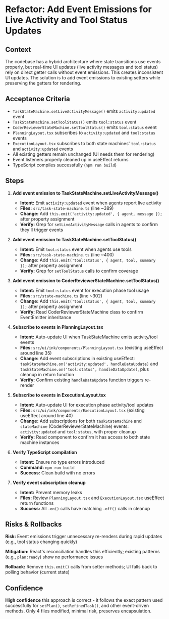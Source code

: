 # Refactor: Add Event Emissions for Live Activity and Tool Status Updates

## Context

The codebase has a hybrid architecture where state transitions use events properly, but real-time UI updates (live activity messages and tool status) rely on direct getter calls without event emissions. This creates inconsistent UI updates. The solution is to add event emissions to existing setters while preserving the getters for rendering.

## Acceptance Criteria

- `TaskStateMachine.setLiveActivityMessage()` emits `activity:updated` event
- `TaskStateMachine.setToolStatus()` emits `tool:status` event  
- `CoderReviewerStateMachine.setToolStatus()` emits `tool:status` event
- `PlanningLayout.tsx` subscribes to `activity:updated` and `tool:status` events
- `ExecutionLayout.tsx` subscribes to both state machines' `tool:status` and `activity:updated` events
- All existing getters remain unchanged (UI needs them for rendering)
- Event listeners properly cleaned up in useEffect returns
- TypeScript compiles successfully (`npm run build`)

## Steps

1. **Add event emission to TaskStateMachine.setLiveActivityMessage()**
   - **Intent:** Emit `activity:updated` event when agents report live activity
   - **Files:** `src/task-state-machine.ts` (line ~389)
   - **Change:** Add `this.emit('activity:updated', { agent, message });` after property assignment
   - **Verify:** Grep for `setLiveActivityMessage` calls in agents to confirm they'll trigger events

2. **Add event emission to TaskStateMachine.setToolStatus()**
   - **Intent:** Emit `tool:status` event when agents use tools
   - **Files:** `src/task-state-machine.ts` (line ~400)
   - **Change:** Add `this.emit('tool:status', { agent, tool, summary });` after property assignment
   - **Verify:** Grep for `setToolStatus` calls to confirm coverage

3. **Add event emission to CoderReviewerStateMachine.setToolStatus()**
   - **Intent:** Emit `tool:status` event for execution phase tool usage
   - **Files:** `src/state-machine.ts` (line ~302)
   - **Change:** Add `this.emit('tool:status', { agent, tool, summary });` after property assignment
   - **Verify:** Read CoderReviewerStateMachine class to confirm EventEmitter inheritance

4. **Subscribe to events in PlanningLayout.tsx**
   - **Intent:** Auto-update UI when TaskStateMachine emits activity/tool events
   - **Files:** `src/ui/ink/components/PlanningLayout.tsx` (existing useEffect around line 35)
   - **Change:** Add event subscriptions in existing useEffect: `taskStateMachine.on('activity:updated', handleDataUpdate)` and `taskStateMachine.on('tool:status', handleDataUpdate)`, plus cleanup in return function
   - **Verify:** Confirm existing `handleDataUpdate` function triggers re-render

5. **Subscribe to events in ExecutionLayout.tsx**
   - **Intent:** Auto-update UI for execution phase activity/tool updates
   - **Files:** `src/ui/ink/components/ExecutionLayout.tsx` (existing useEffect around line 40)
   - **Change:** Add subscriptions for both `taskStateMachine` and `stateMachine` (CoderReviewerStateMachine) events: `activity:updated` and `tool:status`, with proper cleanup
   - **Verify:** Read component to confirm it has access to both state machine instances

6. **Verify TypeScript compilation**
   - **Intent:** Ensure no type errors introduced
   - **Command:** `npm run build`
   - **Success:** Clean build with no errors

7. **Verify event subscription cleanup**
   - **Intent:** Prevent memory leaks
   - **Files:** Review `PlanningLayout.tsx` and `ExecutionLayout.tsx` useEffect return functions
   - **Success:** All `.on()` calls have matching `.off()` calls in cleanup

## Risks & Rollbacks

**Risk:** Event emissions trigger unnecessary re-renders during rapid updates (e.g., tool status changing quickly)

**Mitigation:** React's reconciliation handles this efficiently; existing patterns (e.g., `plan:ready`) show no performance issues

**Rollback:** Remove `this.emit()` calls from setter methods; UI falls back to polling behavior (current state)

## Confidence

**High confidence** this approach is correct - it follows the exact pattern used successfully for `setPlan()`, `setRefinedTask()`, and other event-driven methods. Only 4 files modified, minimal risk, preserves encapsulation.
